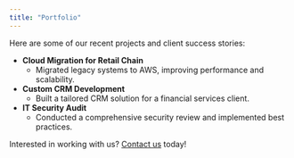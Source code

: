 ```yaml
---
title: "Portfolio"
---
```




Here are some of our recent projects and client success stories:

- **Cloud Migration for Retail Chain**
  - Migrated legacy systems to AWS, improving performance and scalability.
- **Custom CRM Development**
  - Built a tailored CRM solution for a financial services client.
- **IT Security Audit**
  - Conducted a comprehensive security review and implemented best practices.

Interested in working with us? [Contact us](/contact) today!
